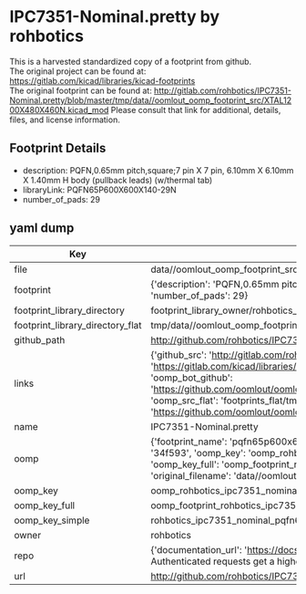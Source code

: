 # IPC7351-Nominal.pretty by rohbotics  
This is a harvested standardized copy of a footprint from github.  
The original project can be found at:  
https://gitlab.com/kicad/libraries/kicad-footprints  
The original footprint can be found at:
http://gitlab.com/rohbotics/IPC7351-Nominal.pretty/blob/master/tmp/data//oomlout_oomp_footprint_src/XTAL1200X480X460N.kicad_mod
Please consult that link for additional, details, files, and license information.  
## Footprint Details
* description: PQFN,0.65mm pitch,square;7 pin X 7 pin, 6.10mm X 6.10mm X 1.40mm H body (pullback leads) (w/thermal tab)  
* libraryLink: PQFN65P600X600X140-29N  
* number_of_pads: 29  
## yaml dump  
| Key | Value |  
| --- | --- |  
| file | data//oomlout_oomp_footprint_src/IPC7351-Nominal.pretty/PQFN65P600X600X140-29N.kicad_mod |  
| footprint | {'description': 'PQFN,0.65mm pitch,square;7 pin X 7 pin, 6.10mm X 6.10mm X 1.40mm H body (pullback leads) (w/thermal tab)', 'libraryLink': 'PQFN65P600X600X140-29N', 'number_of_pads': 29} |  
| footprint_library_directory | footprint_library_owner/rohbotics_IPC7351-Nominal.pretty |  
| footprint_library_directory_flat | tmp/data//oomlout_oomp_footprint_src/footprints_flat/rohbotics_ipc7351_nominal_pqfn65p600x600x140_29n/working |  
| github_path | http://github.com/rohbotics/IPC7351-Nominal.pretty/blob/master/tmp/data//oomlout_oomp_footprint_src/PQFN65P600X600X140-29N.kicad_mod |  
| links | {'github_src': 'http://gitlab.com/rohbotics/IPC7351-Nominal.pretty/blob/master/tmp/data//oomlout_oomp_footprint_src/XTAL1200X480X460N.kicad_mod', 'github_src_repo': 'https://gitlab.com/kicad/libraries/kicad-footprints', 'oomp_bot': 'tmp/data//oomlout_oomp_footprint_src/footprints/rohbotics_ipc7351_nominal_pqfn65p600x600x140_29n/working', 'oomp_bot_github': 'https://github.com/oomlout/oomlout_oomp_footprint_bot/tree/main/tmp/data//oomlout_oomp_footprint_src/footprints/rohbotics_ipc7351_nominal_pqfn65p600x600x140_29n/working', 'oomp_src_flat': 'footprints_flat/tmp/data//oomlout_oomp_footprint_src/footprints_flat/rohbotics_ipc7351_nominal_pqfn65p600x600x140_29n/working', 'oomp_src_flat_github': 'https://github.com/oomlout/oomlout_oomp_footprint_src/tree/main/tmp/data//oomlout_oomp_footprint_src/footprints_flat/rohbotics_ipc7351_nominal_pqfn65p600x600x140_29n/working'} |  
| name | IPC7351-Nominal.pretty |  
| oomp | {'footprint_name': 'pqfn65p600x600x140_29n', 'library_name': 'ipc7351_nominal', 'md5': '34f593f65ed836800fa4e8c4d1fac53c', 'md5_10': '34f593f65e', 'md5_5': '34f59', 'md5_6': '34f593', 'oomp_key': 'oomp_rohbotics_ipc7351_nominal_pqfn65p600x600x140_29n', 'oomp_key_extra': 'oomp_footprint_rohbotics_ipc7351_nominal_pqfn65p600x600x140_29n', 'oomp_key_full': 'oomp_footprint_rohbotics_ipc7351_nominal_pqfn65p600x600x140_29n_34f593', 'oomp_key_simple': 'rohbotics_ipc7351_nominal_pqfn65p600x600x140_29n', 'original_filename': 'data//oomlout_oomp_footprint_src/IPC7351-Nominal.pretty/PQFN65P600X600X140-29N.kicad_mod', 'owner_name': 'rohbotics'} |  
| oomp_key | oomp_rohbotics_ipc7351_nominal_pqfn65p600x600x140_29n |  
| oomp_key_full | oomp_footprint_rohbotics_ipc7351_nominal_pqfn65p600x600x140_29n |  
| oomp_key_simple | rohbotics_ipc7351_nominal_pqfn65p600x600x140_29n |  
| owner | rohbotics |  
| repo | {'documentation_url': 'https://docs.github.com/rest/overview/resources-in-the-rest-api#rate-limiting', 'message': "API rate limit exceeded for 84.66.142.224. (But here's the good news: Authenticated requests get a higher rate limit. Check out the documentation for more details.)"} |  
| url | http://github.com/rohbotics/IPC7351-Nominal.pretty |  


